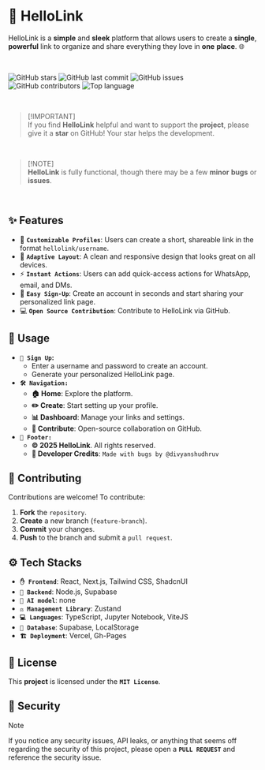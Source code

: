 # 🔗 HelloLink

HelloLink is a **simple** and **sleek** platform that allows users to create a **single**, **powerful** link to organize and share everything they love in **one** **place**. 🌐

<br>

![GitHub stars](https://img.shields.io/github/stars/divyanshudhruv/hellolink?style=for-the-badge)
![GitHub last commit](https://img.shields.io/github/last-commit/divyanshudhruv/hellolink.svg?style=for-the-badge)
![GitHub issues](https://img.shields.io/github/issues/divyanshudhruv/hellolink.svg?style=for-the-badge)
![GitHub contributors](https://img.shields.io/github/contributors/divyanshudhruv/hellolink.svg?style=for-the-badge)
![Top language](https://img.shields.io/github/languages/top/divyanshudhruv/hellolink.svg?style=for-the-badge)

<br>

> [!IMPORTANT]\
> If you find **HelloLink** helpful and want to support the **project**, please give it a **star** on GitHub! Your star helps the development.

<br>

> [!NOTE]\
> **HelloLink** is fully functional, though there may be a few **minor** **bugs** or **issues**.

<br>

## ✨ Features

- 🎨 **`Customizable Profiles`**: Users can create a short, shareable link in the format `hellolink/username`.
- 📱 **`Adaptive Layout`**: A clean and responsive design that looks great on all devices.
- ⚡ **`Instant Actions`**: Users can add quick-access actions for WhatsApp, email, and DMs.
- 📝 **`Easy Sign-Up`**: Create an account in seconds and start sharing your personalized link page.
- 💻 **`Open Source Contribution`**: Contribute to HelloLink via GitHub.

## 🎯 Usage

- **`🔑 Sign Up`:**
  - Enter a username and password to create an account.
  - Generate your personalized HelloLink page.
- **`🛠 Navigation:`**
  - **🏠 Home**: Explore the platform.
  - **✏️ Create**: Start setting up your profile.
  - **📊 Dashboard**: Manage your links and settings.
  - **🤝 Contribute**: Open-source collaboration on GitHub.
- **`📌 Footer:`**
  - **© 2025 HelloLink**. All rights reserved.
  - **🐞 Developer Credits**: `Made with bugs by @divyanshudhruv`

## 🤝 Contributing

Contributions are welcome! To contribute:

1. **Fork** the `repository`.
2. **Create** a new branch (`feature-branch`).
3. **Commit** your changes.
4. **Push** to the branch and submit a `pull request`.

## ⚙️ Tech Stacks

- **`✋ Frontend`**: React, Next.js, Tailwind CSS, ShadcnUI
- **`🤚 Backend`**: Node.js, Supabase
- **`🤖 AI model`**: none
- **`⚖️ Management Library`**: Zustand
- **`💻 Languages`**: TypeScript, Jupyter Notebook, ViteJS
- **`🏪 Database`**: Supabase, LocalStorage
- **`🏗️ Deployment`**: Vercel, Gh-Pages

## 🪪 License

This **project** is licensed under the **`MIT License`**.

## 🔐 Security

> [!NOTE]
> If you notice any security issues, API leaks, or anything that seems off regarding the security of this project, please open a **`PULL REQUEST`** and reference the security issue.
